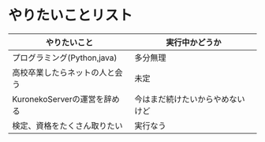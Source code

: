 # やりたいことリスト

| やりたいこと | 実行中かどうか |
| -------- | -------- |
| プログラミング(Python,java) | 多分無理 |
| 高校卒業したらネットの人と会う | 未定 |
| KuronekoServerの運営を辞める | 今はまだ続けたいからやめないけど |
| 検定、資格をたくさん取りたい | 実行なう |
